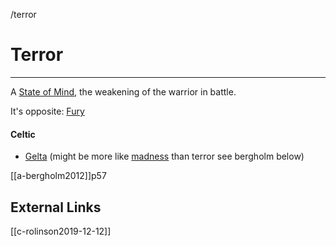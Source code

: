 /terror





# Terror

---

A [State of Mind](states-of-mind.md), the weakening of the warrior in battle.

It's opposite: [Fury](rage-madnes-fury-mania.md)

#### Celtic

- [Gelta](gelta.md) (might be more like [madness](madness.md) than terror see bergholm below)

[[a-bergholm2012]]p57


## External Links
[[c-rolinson2019-12-12]]
